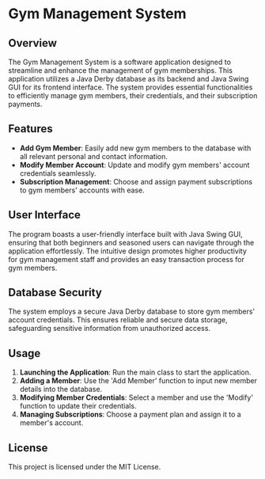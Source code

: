 # Gym Management System

## Overview
The Gym Management System is a software application designed to streamline and enhance the management of gym memberships. This application utilizes a Java Derby database as its backend and Java Swing GUI for its frontend interface. The system provides essential functionalities to efficiently manage gym members, their credentials, and their subscription payments.

## Features
- **Add Gym Member**: Easily add new gym members to the database with all relevant personal and contact information.
- **Modify Member Account**: Update and modify gym members' account credentials seamlessly.
- **Subscription Management**: Choose and assign payment subscriptions to gym members' accounts with ease.

## User Interface
The program boasts a user-friendly interface built with Java Swing GUI, ensuring that both beginners and seasoned users can navigate through the application effortlessly. The intuitive design promotes higher productivity for gym management staff and provides an easy transaction process for gym members.

## Database Security
The system employs a secure Java Derby database to store gym members' account credentials. This ensures reliable and secure data storage, safeguarding sensitive information from unauthorized access.

## Usage
1. **Launching the Application**: Run the main class to start the application.
2. **Adding a Member**: Use the 'Add Member' function to input new member details into the database.
3. **Modifying Member Credentials**: Select a member and use the 'Modify' function to update their credentials.
4. **Managing Subscriptions**: Choose a payment plan and assign it to a member's account.

## License
This project is licensed under the MIT License.
